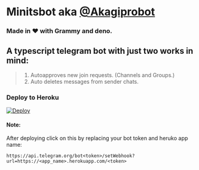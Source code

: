 # Minitsbot aka [@Akagiprobot](https://telegram.me/Akagiprobot)

### Made in ❤️ with Grammy and deno.

## A typescript telegram bot with just two works in mind:
> 1) Autoapproves new join requests. (Channels and Groups.)
> 2) Auto deletes messages from sender chats.

### Deploy to Heroku
[![Deploy](https://www.herokucdn.com/deploy/button.svg)](https://heroku.com/deploy?template=https://github.com/DivideProjects/minitsbot.git)

#### Note:
After deploying click on this by replacing your bot token and heruko app name:
```
https://api.telegram.org/bot<token>/setWebhook?url=https://<app_name>.herokuapp.com/<token>
```
